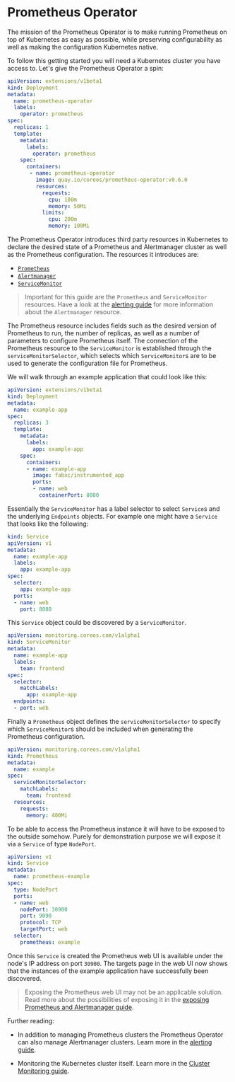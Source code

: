 # Prometheus Operator

The mission of the Prometheus Operator is to make running Prometheus on top of Kubernetes as easy as possible, while preserving configurability as well as making the configuration Kubernetes native.

To follow this getting started you will need a Kubernetes cluster you have access to. Let's give the Prometheus Operator a spin:

[embedmd]:# (../../deployment.yaml)
```yaml
apiVersion: extensions/v1beta1
kind: Deployment
metadata:
  name: prometheus-operator
  labels:
    operator: prometheus
spec:
  replicas: 1
  template:
    metadata:
      labels:
        operator: prometheus
    spec:
      containers:
       - name: prometheus-operator
         image: quay.io/coreos/prometheus-operator:v0.6.0
         resources:
           requests:
             cpu: 100m
             memory: 50Mi
           limits:
             cpu: 200m
             memory: 100Mi
```

The Prometheus Operator introduces third party resources in Kubernetes to declare the desired state of a Prometheus and Alertmanager cluster as well as the Prometheus configuration. The resources it introduces are:

* [`Prometheus`](../prometheus.md)
* [`Alertmanager`](../alertmanager.md)
* [`ServiceMonitor`](../service-monitor.md)

> Important for this guide are the `Prometheus` and `ServiceMonitor` resources. Have a look at the [alerting guide](alerting.md) for more information about the `Alertmanager` resource.

The Prometheus resource includes fields such as the desired version of Prometheus to run, the number of replicas, as well as a number of parameters to configure Prometheus itself. The connection of the Prometheus resource to the `ServiceMonitor` is established through the `serviceMonitorSelector`, which selects which `ServiceMonitor`s are to be used to generate the configuration file for Prometheus.

We will walk through an example application that could look like this:

[embedmd]:# (../../example/user-guides/getting-started/example-app-deployment.yaml)
```yaml
apiVersion: extensions/v1beta1
kind: Deployment
metadata:
  name: example-app
spec:
  replicas: 3
  template:
    metadata:
      labels:
        app: example-app
    spec:
      containers:
      - name: example-app 
        image: fabxc/instrumented_app
        ports:
        - name: web
          containerPort: 8080
```

Essentially the `ServiceMonitor` has a label selector to select `Service`s and the underlying `Endpoints` objects. For example one might have a `Service` that looks like the following:

[embedmd]:# (../../example/user-guides/getting-started/example-app-service.yaml)
```yaml
kind: Service
apiVersion: v1
metadata:
  name: example-app
  labels:
    app: example-app
spec:
  selector:
    app: example-app
  ports:
  - name: web
    port: 8080
```

This `Service` object could be discovered by a `ServiceMonitor`.

[embedmd]:# (../../example/user-guides/getting-started/example-app-service-monitor.yaml)
```yaml
apiVersion: monitoring.coreos.com/v1alpha1
kind: ServiceMonitor
metadata:
  name: example-app
  labels:
    team: frontend
spec:
  selector:
    matchLabels:
      app: example-app
  endpoints:
  - port: web
```

Finally a `Prometheus` object defines the `serviceMonitorSelector` to specify which `ServiceMonitor`s should be included when generating the Prometheus configuration.

[embedmd]:# (../../example/user-guides/getting-started/prometheus-example.yaml)
```yaml
apiVersion: monitoring.coreos.com/v1alpha1
kind: Prometheus
metadata:
  name: example
spec:
  serviceMonitorSelector:
    matchLabels:
      team: frontend
  resources:
    requests:
      memory: 400Mi
```

To be able to access the Prometheus instance it will have to be exposed to the outside somehow. Purely for demonstration purpose we will expose it via a `Service` of type `NodePort`.

[embedmd]:# (../../example/user-guides/getting-started/prometheus-example-service.yaml)
```yaml
apiVersion: v1
kind: Service
metadata:
  name: prometheus-example
spec:
  type: NodePort
  ports:
  - name: web
    nodePort: 30900
    port: 9090
    protocol: TCP
    targetPort: web
  selector:
    prometheus: example
```

Once this `Service` is created the Prometheus web UI is available under the node's IP address on port `30900`. The targets page in the web UI now shows that the instances of the example application have successfully been discovered.

> Exposing the Prometheus web UI may not be an applicable solution. Read more about the possibilities of exposing it in the [exposing Prometheus and Alertmanager guide](exposing-prometheus-and-alertmanager.md).

Further reading:

* In addition to managing Prometheus clusters the Prometheus Operator can also manage Alertmanager clusters. Learn more in the [alerting guide](alerting.md).

* Monitoring the Kubernetes cluster itself. Learn more in the [Cluster Monitoring guide](cluster-monitoring.md).

